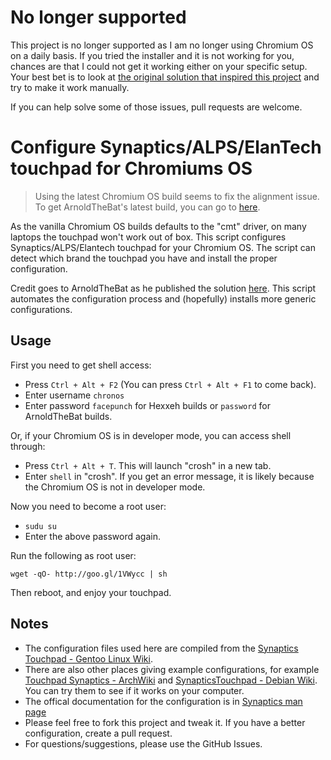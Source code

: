 # No longer supported

This project is no longer supported as I am no longer using Chromium OS on a
daily basis. If you tried the installer and it is not working for you, chances
are that I could not get it working either on your specific setup. Your best
bet is to look at
[the original solution that inspired this project](http://arnoldthebat.co.uk/wordpress/2013/01/08/how-to-get-the-touch-pad-working-in-chromium-os/)
and try to make it work manually.

If you can help solve some of those issues, pull requests are welcome.

# Configure Synaptics/ALPS/ElanTech touchpad for Chromiums OS

> Using the latest Chromium OS build seems to fix the alignment issue. To get ArnoldTheBat's latest build, you can go to [here](http://chromium.arnoldthebat.co.uk/).

As the vanilla Chromium OS builds defaults to the "cmt" driver, on many laptops the touchpad won't work out of box. This script configures Synaptics/ALPS/Elantech touchpad for your Chromium OS. The script can detect which brand the touchpad you have and install the proper configuration.

Credit goes to ArnoldTheBat as he published the solution [here](http://arnoldthebat.co.uk/wordpress/2013/01/08/how-to-get-the-touch-pad-working-in-chromium-os/). This script automates the configuration process and (hopefully) installs more generic configurations.

## Usage
First you need to get shell access:
 * Press `Ctrl + Alt + F2` (You can press `Ctrl + Alt + F1` to come back).
 * Enter username `chronos`
 * Enter password `facepunch` for Hexxeh builds or `password` for ArnoldTheBat builds.

Or, if your Chromium OS is in developer mode, you can access shell through:
 * Press `Ctrl + Alt + T`. This will launch "crosh" in a new tab.
 * Enter `shell` in "crosh". If you get an error message, it is likely because the Chromium OS is not in developer mode.

Now you need to become a root user:
 * `sudu su`
 * Enter the above password again.

Run the following as root user:

    wget -qO- http://goo.gl/1VWycc | sh

Then reboot, and enjoy your touchpad.

## Notes
 * The configuration files used here are compiled from the [Synaptics Touchpad - Gentoo Linux Wiki](http://en.gentoo-wiki.com/wiki/Synaptics_Touchpad).
 * There are also other places giving example configurations, for example [Touchpad Synaptics - ArchWiki](https://wiki.archlinux.org/index.php/Touchpad_Synaptics) and [SynapticsTouchpad - Debian Wiki](http://wiki.debian.org/SynapticsTouchpad). You can try them to see if it works on your computer.
 * The offical documentation for the configuration is in [Synaptics man page](http://www.x.org/releases/X11R7.6/doc/man/man4/synaptics.4.xhtml)
 * Please feel free to fork this project and tweak it. If you have a better configuration, create a pull request.
 * For questions/suggestions, please use the GitHub Issues.

